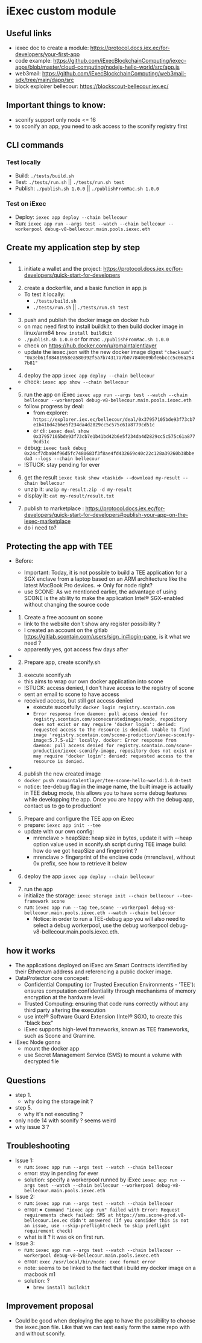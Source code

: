 # iExec custom module

## Useful links

- iexec doc to create a module: https://protocol.docs.iex.ec/for-developers/your-first-app
- code example: https://github.com/iExecBlockchainComputing/iexec-apps/blob/master/cloud-computing/nodejs-hello-world/src/app.js
- web3mail: https://github.com/iExecBlockchainComputing/web3mail-sdk/tree/main/dapp/src
- block exploirer bellecour: https://blockscout-bellecour.iex.ec/

## Important things to know: 

- sconify support only node <= 16
- to sconify an app, you need to ask access to the sconify registry first

## CLI commands

### Test locally

- Build: `./tests/build.sh`
- Test: `./tests/run.sh` || `./tests/run.sh test`
- Publish: `./publish.sh 1.0.0` || `./publishFromMac.sh 1.0.0`

### Test on iExec

- Deploy: `iexec app deploy --chain bellecour`
- Run: `iexec app run --args test --watch --chain bellecour --workerpool debug-v8-bellecour.main.pools.iexec.eth`

## Create my application step by step

- 1. initiate a wallet and the project: https://protocol.docs.iex.ec/for-developers/quick-start-for-developers
- 2. create a dockerfile, and a basic function in app.js
    - To test it locally: 
        - `./tests/build.sh`
        - `./tests/run.sh` || `./tests/run.sh test`
- 3. push and publish the docker image on docker hub
    - on mac need first to install buildkit to then build docker image in linux/arm64 `brew install buildkit`
    - `./publish.sh 1.0.0` or for mac `./publishFromMac.sh 1.0.0`
    - check on https://hub.docker.com/u/romaintalentlayer
    - update the iexec.json with the new docker image digest `"checksum": "0x3eb61f88481958ea580392f5a7b74317a7b077840009bfe6bccc5c06a2547b81"`
- 4. deploy the app `iexec app deploy --chain bellecour`
    - check: `iexec app show --chain bellecour`
- 5. run the app on iExec `iexec app run --args test --watch --chain bellecour --workerpool debug-v8-bellecour.main.pools.iexec.eth`
    - follow progress by deal: 
        - from explorer: `https://explorer.iex.ec/bellecour/deal/0x37957105bde93f73cb7e1b41bd42b6e5f234da4d2829cc5c575c61a8779cd51c`
        - or cli: `iexec deal show 0x37957105bde93f73cb7e1b41bd42b6e5f234da4d2829cc5c575c61a8779cd51c`
    - debug: `iexec task debug 0x24cf7dba04f96d5fc7480683f3f8ae4fd432669c40c22c128a39260b38bbeda3 --logs --chain bellecour`
    - !STUCK: stay pending for ever
- 6. get the result `iexec task show <taskid> --download my-result --chain bellecour`
    - unzip it: `unzip my-result.zip -d my-result`
    - display it: `cat my-result/result.txt`
- 7. publish to marketplace : https://protocol.docs.iex.ec/for-developers/quick-start-for-developers#publish-your-app-on-the-iexec-marketplace
    - do i need to?

## Protecting the app with TEE

- Before: 
    - Important: Today, it is not possible to build a TEE application for a SGX enclave from a laptop based on an ARM architecture like the latest MacBook Pro devices. => Only for node right?
    - use SCONE: As we mentioned earlier, the advantage of using SCONE is the ability to make the application Intel® SGX-enabled without changing the source code

- 1. Create a free account on scone 
    - link to the website don't show any register possibility ? 
    - I created an account on the gitlab https://gitlab.scontain.com/users/sign_in#login-pane, is it what we need ? 
    - apparently yes, got access few days after
- 2. Prepare app, create sconify.sh
- 3. execute sconify.sh
    - this aims to wrap our own docker application into scone
    - !STUCK: access denied, I don't have access to the registry of scone
    - sent an email to scone to have access
    - received access, but still got access denied 
        - execute succefully: `docker login registry.scontain.com`
        - ```Error response from daemon: pull access denied for registry.scontain.com/sconecuratedimages/node, repository does not exist or may require 'docker login': denied: requested access to the resource is denied. Unable to find image 'registry.scontain.com/scone-production/iexec-sconify-image:5.7.5-v12' locally. docker: Error response from daemon: pull access denied for registry.scontain.com/scone-production/iexec-sconify-image, repository does not exist or may require 'docker login': denied: requested access to the resource is denied.```
- 4. publish the new created image
    - `docker push romaintalentlayer/tee-scone-hello-world:1.0.0-test`
    - notice: tee-debug flag in the image name, the built image is actually in TEE debug mode, this allows you to have some debug features while developping the app. Once you are happy with the debug app, contact us to go to production!
- 5. Prepare and configure the TEE app on iExec
    - prepare: `iexec app init --tee`
    - update with our own config: 
        - mrenclave > heapSize: heap size in bytes, update it with --heap option value used in sconify.sh script during TEE image build: how do we got heapSize and fingerprint ?
        - mrenclave > fingerprint of the enclave code (mrenclave), without 0x prefix, see how to retrieve it below
- 6. deploy the app `iexec app deploy --chain bellecour`
- 7. run the app
    - initialize the storage: `iexec storage init --chain bellecour --tee-framework scone`
    - run: `iexec app run --tag tee,scone --workerpool debug-v8-bellecour.main.pools.iexec.eth --watch --chain bellecour`
        - Notice: in order to run a TEE-debug app you will also need to select a debug workerpool, use the debug workerpool debug-v8-bellecour.main.pools.iexec.eth.

## how it works

- The applications deployed on iExec are Smart Contracts identified by their Ethereum address and referencing a public docker image.
- DataProtector core concepet: 
    - Confidential Computing (or Trusted Execution Environments - 'TEE'): ensures computation confidentiality through mechanisms of memory encryption at the hardware level
    - Trusted Computing: ensuring that code runs correctly without any third party altering the execution
    - use intel® Software Guard Extension (Intel® SGX), to create this "black box"
    - iExec supports high-level frameworks, known as TEE frameworks, such as Scone and Gramine. 
- iExec Node gonna
    - mount the docker app
    - use Secret Management Service (SMS) to mount a volume with decrypted file



## Questions

- step 1.
    - why doing the storage init ? 
- step 5. 
    - why it's not executing ? 
- only node 14 with sconify ? seems weird
- why issue 3 ?


## Troubleshooting

- Issue 1:
    - run: `iexec app run --args test --watch --chain bellecour`
    - error: stay in pending for ever
    - solution: specify a workerpool runned by iExec `iexec app run --args test --watch --chain bellecour --workerpool debug-v8-bellecour.main.pools.iexec.eth`
- Issue 2:
    - run: `iexec app run --args test --watch --chain bellecour`
    - error: `✖ Command "iexec app run" failed with Error: Request requirements check failed: SMS at https://sms.scone-prod.v8-bellecour.iex.ec didn't answered (If you consider this is not an issue, use --skip-preflight-check to skip preflight requirement check)`
    - what is it ? it was ok on first run.
- Issue 3: 
    - run: `iexec app run --args test --watch --chain bellecour --workerpool debug-v8-bellecour.main.pools.iexec.eth`
    - error: `exec /usr/local/bin/node: exec format error` 
    - note: seems to be linked to the fact that i build my docker image on a macbook m1
    - solution: ? 
        - `brew install buildkit`

## Improvement proposal

- Could be good when deploying the app to have the possibility to choose the iexec.json file. Like that we can test easly form the same repo with and without sconify.